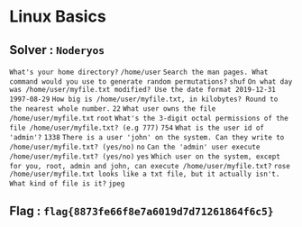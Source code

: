 # Linux Basics

## Solver : `Noderyos`

`What's your home directory?` `/home/user`
`Search the man pages. What command would you use to generate random permutations?` `shuf`
`On what day was /home/user/myfile.txt modified? Use the date format 2019-12-31` `1997-08-29`
`How big is /home/user/myfile.txt, in kilobytes? Round to the nearest whole number.` `22`
`What user owns the file /home/user/myfile.txt` `root`
`What's the 3-digit octal permissions of the file /home/user/myfile.txt? (e.g 777)` `754`
`What is the user id of 'admin'?` `1338`
`There is a user 'john' on the system. Can they write to /home/user/myfile.txt? (yes/no)` `no`
`Can the 'admin' user execute /home/user/myfile.txt? (yes/no)` `yes`
`Which user on the system, except for you, root, admin and john, can execute /home/user/myfile.txt?` `rose`
`/home/user/myfile.txt looks like a txt file, but it actually isn't. What kind of file is it?` `jpeg`

## Flag : `flag{8873fe66f8e7a6019d7d71261864f6c5}`